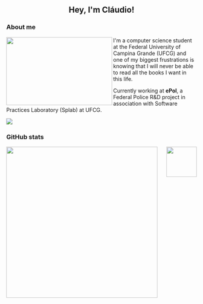 <h2 align='center'> Hey, I'm Cláudio! </h2>

### About me

  <img align='left' src='https://media.giphy.com/media/5UteRPYSpbT6tmHRgT/giphy.gif' width='280' height='180'/>
  
  <p>I'm a computer science student at the Federal University of Campina Grande (UFCG) and one of my biggest frustrations is knowing that I will never be able to read all the books I want in this life.</p>
  
  <p>Currently working at <b>ePol</b>, a Federal Police R&D project in association with Software Practices Laboratory (Splab) at UFCG.</p>

  <div align='left'>
    <a href='href='mailto:fclaudiods@gmail.com'>
      <img src='https://img.shields.io/badge/Gmail-D14836?style=for-the-badge&logo=gmail&logoColor=white&color=606060'/>
    </a>
  </div>
                                                                                                                      
<h3> GitHub stats</h3>

<div>
  <img align='left' src='https://github-readme-stats.vercel.app/api?username=claudiodantas&hide=stars&theme=vue' width='400'/>
  <img align='right' src='https://media.giphy.com/media/RVy3XU9pV1euIO3bsR/giphy.gif' width='80'/>
</div>
      
